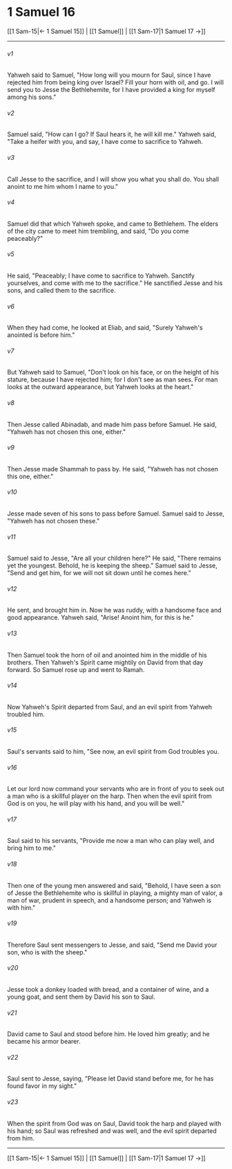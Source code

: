 # 1 Samuel 16

[[1 Sam-15|← 1 Samuel 15]] | [[1 Samuel]] | [[1 Sam-17|1 Samuel 17 →]]
***



###### v1 
Yahweh said to Samuel, "How long will you mourn for Saul, since I have rejected him from being king over Israel? Fill your horn with oil, and go. I will send you to Jesse the Bethlehemite, for I have provided a king for myself among his sons." 

###### v2 
Samuel said, "How can I go? If Saul hears it, he will kill me." Yahweh said, "Take a heifer with you, and say, I have come to sacrifice to Yahweh. 

###### v3 
Call Jesse to the sacrifice, and I will show you what you shall do. You shall anoint to me him whom I name to you." 

###### v4 
Samuel did that which Yahweh spoke, and came to Bethlehem. The elders of the city came to meet him trembling, and said, "Do you come peaceably?" 

###### v5 
He said, "Peaceably; I have come to sacrifice to Yahweh. Sanctify yourselves, and come with me to the sacrifice." He sanctified Jesse and his sons, and called them to the sacrifice. 

###### v6 
When they had come, he looked at Eliab, and said, "Surely Yahweh's anointed is before him." 

###### v7 
But Yahweh said to Samuel, "Don't look on his face, or on the height of his stature, because I have rejected him; for I don't see as man sees. For man looks at the outward appearance, but Yahweh looks at the heart." 

###### v8 
Then Jesse called Abinadab, and made him pass before Samuel. He said, "Yahweh has not chosen this one, either." 

###### v9 
Then Jesse made Shammah to pass by. He said, "Yahweh has not chosen this one, either." 

###### v10 
Jesse made seven of his sons to pass before Samuel. Samuel said to Jesse, "Yahweh has not chosen these." 

###### v11 
Samuel said to Jesse, "Are all your children here?" He said, "There remains yet the youngest. Behold, he is keeping the sheep." Samuel said to Jesse, "Send and get him, for we will not sit down until he comes here." 

###### v12 
He sent, and brought him in. Now he was ruddy, with a handsome face and good appearance. Yahweh said, "Arise! Anoint him, for this is he." 

###### v13 
Then Samuel took the horn of oil and anointed him in the middle of his brothers. Then Yahweh's Spirit came mightily on David from that day forward. So Samuel rose up and went to Ramah. 

###### v14 
Now Yahweh's Spirit departed from Saul, and an evil spirit from Yahweh troubled him. 

###### v15 
Saul's servants said to him, "See now, an evil spirit from God troubles you. 

###### v16 
Let our lord now command your servants who are in front of you to seek out a man who is a skillful player on the harp. Then when the evil spirit from God is on you, he will play with his hand, and you will be well." 

###### v17 
Saul said to his servants, "Provide me now a man who can play well, and bring him to me." 

###### v18 
Then one of the young men answered and said, "Behold, I have seen a son of Jesse the Bethlehemite who is skillful in playing, a mighty man of valor, a man of war, prudent in speech, and a handsome person; and Yahweh is with him." 

###### v19 
Therefore Saul sent messengers to Jesse, and said, "Send me David your son, who is with the sheep." 

###### v20 
Jesse took a donkey loaded with bread, and a container of wine, and a young goat, and sent them by David his son to Saul. 

###### v21 
David came to Saul and stood before him. He loved him greatly; and he became his armor bearer. 

###### v22 
Saul sent to Jesse, saying, "Please let David stand before me, for he has found favor in my sight." 

###### v23 
When the spirit from God was on Saul, David took the harp and played with his hand; so Saul was refreshed and was well, and the evil spirit departed from him.

***
[[1 Sam-15|← 1 Samuel 15]] | [[1 Samuel]] | [[1 Sam-17|1 Samuel 17 →]]

